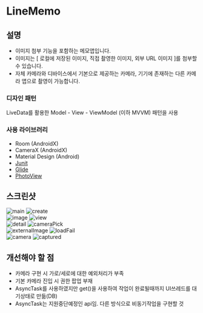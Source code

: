 # LineMemo
## 설명
* 이미지 첨부 기능을 포함하는 메모앱입니다.  
* 이미지는 [ 로컬에 저장된 이미지, 직접 촬영한 이미지, 외부 URL 이미지 ]를 첨부할 수 있습니다.
* 자체 카메라와 디바이스에서 기본으로 제공하는 카메라, 기기에 존재하는 다른 카메라 앱으로 촬영이 가능합니다.

### 디자인 패턴
LiveData를 활용한 Model - View - ViewModel (이하 MVVM) 패턴을 사용  

### 사용 라이브러리
* Room (AndroidX)
* CameraX (AndroidX)
* Material Design (Android)
* [Junit](https://junit.org/junit4/)
* [Glide](https://github.com/bumptech/glide)
* [PhotoView](https://github.com/chrisbanes/PhotoView)

## 스크린샷
![main](https://user-images.githubusercontent.com/40655666/76815438-fa9cd800-6840-11ea-82a6-05814ad75ef0.png)
![create](https://user-images.githubusercontent.com/40655666/76816925-da6f1800-6844-11ea-8318-51463a38a7dd.png)  
![image](https://user-images.githubusercontent.com/40655666/76815579-58c9bb00-6841-11ea-9cf1-020927492dc6.png)
![view](https://user-images.githubusercontent.com/40655666/76815656-9af2fc80-6841-11ea-8660-efd8b8f1326e.png)  
![detail](https://user-images.githubusercontent.com/40655666/76816071-9f6be500-6842-11ea-89eb-a9b7e0dedeef.png)
![cameraPick](https://user-images.githubusercontent.com/40655666/76815724-beb64280-6841-11ea-98c5-83756312394f.png)  
![externalImage](https://user-images.githubusercontent.com/40655666/76816122-c6c2b200-6842-11ea-9ec9-851a9241553c.png)
![loadFail](https://user-images.githubusercontent.com/40655666/76816833-9a0f9a00-6844-11ea-8a08-6d259661436d.png)  
![camera](https://user-images.githubusercontent.com/40655666/76815781-ea392d00-6841-11ea-91d9-e97bc5a2fe19.png)
![captured](https://user-images.githubusercontent.com/40655666/76816159-e4901700-6842-11ea-808e-eeba406deffd.png)  


## 개선해야 할 점
* 카메라 구현 시 가로/세로에 대한 예외처리가 부족
* 기본 카메라 진입 시 권한 팝업 부재
* AsyncTask를 사용하였지만 get()을 사용하여 작업이 완료될때까지 UI쓰레드를 대기상태로 만듦(DB)
* AsyncTask는 지원중단예정인 api임. 다른 방식으로 비동기작업을 구현할 것
